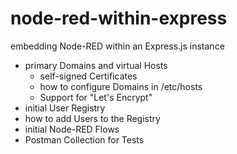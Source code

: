 # node-red-within-express #

embedding Node-RED within an Express.js instance


* primary Domains and virtual Hosts
  * self-signed Certificates
  * how to configure Domains in /etc/hosts
  * Support for "Let's Encrypt"
* initial User Registry
* how to add Users to the Registry
* initial Node-RED Flows
* Postman Collection for Tests

